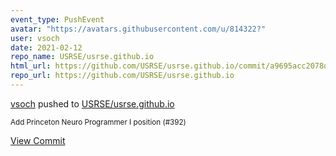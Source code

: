 ```yaml
---
event_type: PushEvent
avatar: "https://avatars.githubusercontent.com/u/814322?"
user: vsoch
date: 2021-02-12
repo_name: USRSE/usrse.github.io
html_url: https://github.com/USRSE/usrse.github.io/commit/a9695acc2078defaca76193112ae4cc5557e73cd
repo_url: https://github.com/USRSE/usrse.github.io
---
```


<a href='https://github.com/vsoch' target='_blank'>vsoch</a> pushed to <a href='https://github.com/USRSE/usrse.github.io' target='_blank'>USRSE/usrse.github.io</a>

<small>Add Princeton Neuro Programmer I position (#392)</small>

<a href='https://github.com/USRSE/usrse.github.io/commit/a9695acc2078defaca76193112ae4cc5557e73cd' target='_blank'>View Commit</a>